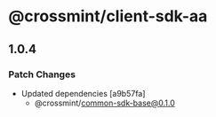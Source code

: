 # @crossmint/client-sdk-aa

## 1.0.4

### Patch Changes

-   Updated dependencies [a9b57fa]
    -   @crossmint/common-sdk-base@0.1.0
